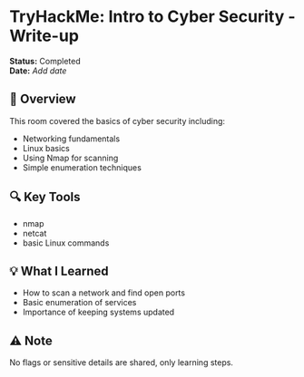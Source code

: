 # TryHackMe: Intro to Cyber Security - Write-up

**Status:** Completed  
**Date:** *Add date*

## 📝 Overview
This room covered the basics of cyber security including:
- Networking fundamentals
- Linux basics
- Using Nmap for scanning
- Simple enumeration techniques

## 🔍 Key Tools
- nmap
- netcat
- basic Linux commands

## 💡 What I Learned
- How to scan a network and find open ports
- Basic enumeration of services
- Importance of keeping systems updated

## ⚠️ Note
No flags or sensitive details are shared, only learning steps.
